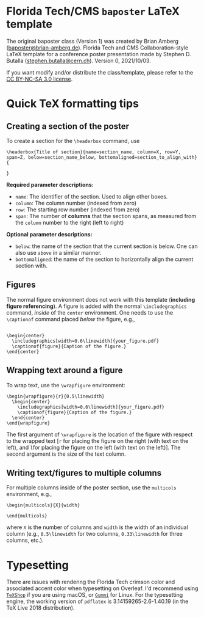 # Florida Tech/CMS `baposter` LaTeX template
The original baposter class (Version 1) was created by Brian Amberg (baposter@brian-amberg.de).  Florida Tech and CMS Collaboration-style LaTeX template for a conference poster presentation made by Stephen D. Butalla (stephen.butalla@cern.ch). Version 0, 2021/10/03.

If you want modify and/or distribute the class/template,
please refer to the [CC BY-NC-SA 3.0 license](http://creativecommons.org/licenses/by-nc-sa/3.0/).

# Quick TeX formatting tips

## Creating a section of the poster
 To create a section for the `\headerbox` command, use
 ```
\headerbox{Title of section}{name=section_name, column=X, row=Y, span=Z, below=section_name_below, bottomaligned=section_to_align_with}{

}
```
**Required parameter descriptions:**

* `name`: The identifier of the section. Used to align other boxes.
* `column`: The column number (indexed from zero)
* `row`: The starting row number (indexed from zero)
* `span`: The number of **columns** that the section spans, as measured from the `column` number to the right (left to right)

**Optional parameter descriptions:**
* `below`: the name of the section that the current section is below. One can also use `above` in a similar manner.
* `bottomaligned`: the name of the section to horizontally align the current section with.

## Figures
The normal figure environment does not work with this template (**including figure referencing**). A figure is added with the normal `\includegraphics`
command, *inside* of the `center` environment. One needs to use the `\captionof` command placed *below* the figure, e.g.,

```

\begin{center}
  \includegraphics[width=0.6\linewidth]{your_figure.pdf}
  \captionof{figure}{Caption of the figure.}
\end{center}
```

## Wrapping text around a figure
To wrap text, use the `\wrapfigure` environment:

```
\begin{wrapfigure}{r}{0.5\linewidth}
  \begin{center}
    \includegraphics[width=0.6\linewidth]{your_figure.pdf}
    \captionof{figure}{Caption of the figure.}
  \end{center}
\end{wrapfigure}
```
The first argument of `\wrapfigure` is the location of the figure with respect to the wrapped text [`r` for placing the figure on the right (with text on the left),
and `l`for placing the figure on the left (with text on the left)]. The second argument is the size of the text column.

## Writing text/figures to multiple columns
For multiple columns inside of the poster section, use the `multicols` environment, e.g.,

```
\begin{multicols}{X}{width}

\end{multicols}
```
where `X` is the number of columns and `width` is the width of an individual column (e.g., `0.5\linewidth` for two columns, `0.33\linewidth` for three columns, etc.).

# Typesetting
There are issues with rendering the Florida Tech crimson color and associated accent color when typesetting on Overleaf. I'd recommend using [`TeXShop`](https://pages.uoregon.edu/koch/texshop/) if you are using macOS, or [`Gummi`](https://gummi.app/) for Linux. For the typesetting engine, the working version of `pdflatex` is 3.14159265-2.6-1.40.19 (in the TeX Live 2018 distribution). 
